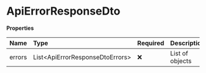 # ApiErrorResponseDto

**Properties**

| Name   | Type                              | Required | Description     |
| :----- | :-------------------------------- | :------- | :-------------- |
| errors | List\<ApiErrorResponseDtoErrors\> | ❌       | List of objects |

<!-- This file was generated by liblab | https://liblab.com/ -->
